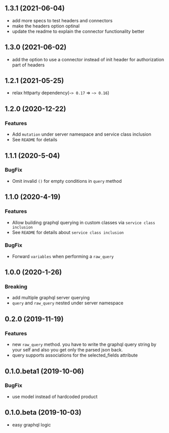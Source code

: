 ## 1.3.1 (2021-06-04)

* add more specs to test headers and connectors
* make the headers option optinal
* update the readme to explain the connector functionality better

## 1.3.0 (2021-06-02)

* add the option to use a connector instead of init header for authorization
  part of headers 

## 1.2.1 (2021-05-25)

* relax httparty dependency(`~> 0.17` => `~> 0.16`)

## 1.2.0 (2020-12-22)

### Features
* Add `mutation` under server namespace and service class inclusion
* See `README` for details

## 1.1.1 (2020-5-04)

### BugFix
* Omit invalid `()` for empty conditions in `query` method

## 1.1.0 (2020-4-19)

### Features
* Allow building graphql querying in custom classes via `service class inclusion`
* See `README` for details about `service class inclusion`

### BugFix
* Forward `variables` when performing a `raw_query`

## 1.0.0 (2020-1-26)

### Breaking
* add multiple graphql server querying
* `query` and `raw_query` nested under server namespace


## 0.2.0 (2019-11-19)

### Features
* new `raw_query` method. you have to write the graphql query
  string by your self and also you get only the parsed json back.
* query supports associations for the selected_fields attribute

## 0.1.0.beta1 (2019-10-06)

### BugFix
* use model instead of hardcoded product


## 0.1.0.beta (2019-10-03)

* easy graphql logic
